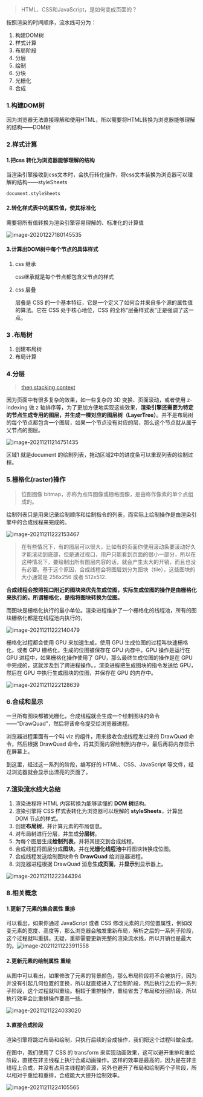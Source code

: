 > HTML、CSS和JavaScript，是如何变成页面的？

按照渲染的时间顺序，流水线可分为：

1. 构建DOM树
2. 样式计算
3. 布局阶段
4. 分层
5. 绘制
6. 分块
7. 光栅化
8. 合成

### 1.构建DOM树

因为浏览器无法直接理解和使用HTML，所以需要将HTML转换为浏览器能够理解的结构——DOM树

### 2.样式计算

#### 1.把css 转化为浏览器能够理解的结构

当渲染引擎接收到css文本时，会执行转化操作，将css文本装换为浏览器可以理解的结构——styleSheets

`document.styleSheets`

#### 2.转化样式表中的属性值，使其标准化

需要将所有值转换为渲染引擎容易理解的、标准化的计算值

![image-20201227180145535](../../../image/image-20201227180145535.png)

#### 3.计算出DOM树中每个节点的具体样式

1. css 继承

   css继承就是每个节点都包含父节点的样式

2. css 层叠

   层叠是 CSS 的一个基本特征，它是一个定义了如何合并来自多个源的属性值的算法。它在 CSS 处于核心地位，CSS 的全称“层叠样式表”正是强调了这一点。

### 3 .布局树

1. 创建布局树
2. 布局计算

### 4.分层

> [then stacking context](https://developer.mozilla.org/en-US/docs/Web/CSS/CSS_Positioning/Understanding_z_index/The_stacking_context) 

因为页面中有很多复杂的效果，如一些复杂的 3D 变换、页面滚动，或者使用 z-indexing 做 z 轴排序等，为了更加方便地实现这些效果，**渲染引擎还需要为特定的节点生成专用的图层，并生成一棵对应的图层树（LayerTree）**。并不是布局树的每个节点都包含一个图层，如果一个节点没有对应的层，那么这个节点就从属于父节点的图层。

![image-20211211214751435](C:\Users\Administrator\AppData\Roaming\Typora\typora-user-images\image-20211211214751435.png)

区域1 就是document 的绘制列表，拖动区域2中的进度条可以重现列表的绘制过程。

### 5.栅格化(raster)操作

> 位图图像 bitmap，亦称为点阵图像或栅格图像，是由称作像素的单个点组成的。

绘制列表只是用来记录绘制顺序和绘制指令的列表，而实际上绘制操作是由渲染引擎中的合成线程来完成的。

![image-20211211222153467](../../../image/image-20211211222153467.png)

> 在有些情况下，有的图层可以很大，比如有的页面你使用滚动条要滚动好久才能滚动到底部，但是通过视口，用户只能看到页面的很小一部分，所以在这种情况下，要绘制出所有图层内容的话，就会产生太大的开销，而且也没有必要。基于这个原因，合成线程会将图层划分为图块（tile），这些图块的大小通常是 256x256 或者 512x512.

**合成线程会按照视口附近的图块来优先生成位图，实际生成位图的操作是由栅格化来执行的。所谓栅格化，是指将图块转换为位图。**

而图块是栅格化执行的最小单位。渲染进程维护了一个栅格化的线程池，所有的图块栅格化都是在线程池内执行的，

![image-20211211222140479](../../../image/image-20211211222140479.png)

栅格化过程都会使用 GPU 来加速生成，使用 GPU 生成位图的过程叫快速栅格化，或者 GPU 栅格化，生成的位图被保存在 GPU 内存中。GPU 操作是运行在 GPU 进程中，如果栅格化操作使用了 GPU，那么最终生成位图的操作是在 GPU 中完成的，这就涉及到了跨进程操作。，渲染进程把生成图块的指令发送给 GPU，然后在 GPU 中执行生成图块的位图，并保存在 GPU 的内存中。

![image-20211211222128639](../../../image/image-20211211222128639.png)

### 6.合成和显示

一旦所有图块都被光栅化，合成线程就会生成一个绘制图块的命令——“DrawQuad”，然后将该命令提交给浏览器进程。

浏览器进程里面有一个叫 viz 的组件，用来接收合成线程发过来的 DrawQuad 命令，然后根据 DrawQuad 命令，将其页面内容绘制到内存中，最后再将内存显示在屏幕上。

到这里，经过这一系列的阶段，编写好的 HTML、CSS、JavaScript 等文件，经过浏览器就会显示出漂亮的页面了。

### 7.渲染流水线大总结

1. 渲染进程将 HTML 内容转换为能够读懂的 **DOM 树**结构。
2. 渲染引擎将 CSS 样式表转化为浏览器可以理解的 **styleSheets**，计算出 DOM 节点的样式。
3. 创建**布局树**，并计算元素的布局信息。
4. 对布局树进行分层，并生成**分层树**。
5. 为每个图层生成**绘制列表**，并将其提交到合成线程。
6. 合成线程将图层分成**图块**，并在**光栅化线程池**中将图块转换成位图。
7. 合成线程发送绘制图块命令 **DrawQuad** 给浏览器进程。
8. 浏览器进程根据 DrawQuad 消息**生成页面**，并**显示**到显示器上。

![image-20211211222344394](../../../image/image-20211211222344394.png)

### 8.相关概念

#### 1.更新了元素的集合属性 重排

可以看出，如果你通过 JavaScript 或者 CSS 修改元素的几何位置属性，例如改变元素的宽度、高度等，那么浏览器会触发重新布局，解析之后的一系列子阶段，这个过程就叫重排。无疑，重排需要更新完整的渲染流水线，所以开销也是最大的。![image-20211211223911558](../../../image/image-20211211223911558.png)

#### 2.更新元素的绘制属性  重绘

从图中可以看出，如果修改了元素的背景颜色，那么布局阶段将不会被执行，因为并没有引起几何位置的变换，所以就直接进入了绘制阶段，然后执行之后的一系列子阶段，这个过程就叫重绘。相较于重排操作，重绘省去了布局和分层阶段，所以执行效率会比重排操作要高一些。

![image-20211211224033020](../../../image/image-20211211224033020.png)

#### 3.直接合成阶段

渲染引擎将跳过布局和绘制，只执行后续的合成操作，我们把这个过程叫做合成。

在图中，我们使用了 CSS 的 transform 来实现动画效果，这可以避开重排和重绘阶段，直接在非主线程上执行合成动画操作。这样的效率是最高的，因为是在非主线程上合成，并没有占用主线程的资源，另外也避开了布局和绘制两个子阶段，所以相对于重绘和重排，合成能大大提升绘制效率。

![image-20211211224105565](../../../image/image-20211211224105565.png)
